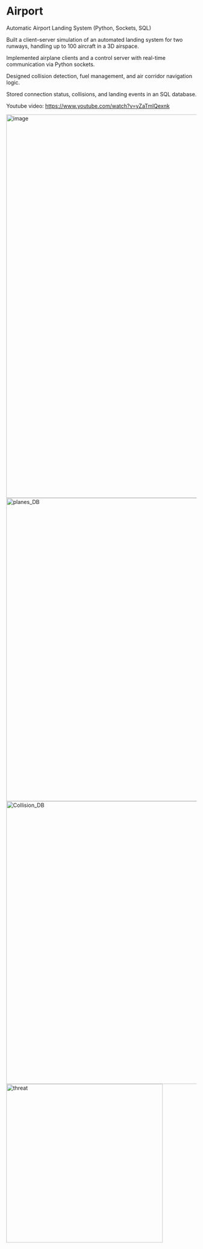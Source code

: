 # Airport 
Automatic Airport Landing System (Python, Sockets, SQL)

Built a client–server simulation of an automated landing system for two runways, handling up to 100 aircraft in a 3D airspace.

Implemented airplane clients and a control server with real-time communication via Python sockets.

Designed collision detection, fuel management, and air corridor navigation logic.

Stored connection status, collisions, and landing events in an SQL database.


Youtube video: https://www.youtube.com/watch?v=yZaTmlQexnk


<img width="1423" height="1013" alt="image" src="https://github.com/user-attachments/assets/3762ff28-cdcc-4bcc-b272-3734d5e5eea0" />

<img width="710" height="801" alt="planes_DB" src="https://github.com/user-attachments/assets/7aabb339-e625-4f71-8ec1-681607021364" />
<img width="858" height="747" alt="Collision_DB" src="https://github.com/user-attachments/assets/4e207834-6dbd-4fbf-b26f-aed4fa61777f" />
<img width="414" height="419" alt="threat" src="https://github.com/user-attachments/assets/7013eee0-c00d-43c0-b72a-e4048af7bd97" />
